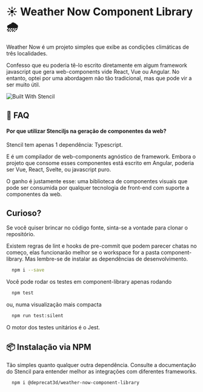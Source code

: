 
# ☀️ Weather Now Component Library 🌧️  

Weather Now é um projeto simples que exibe as condições climáticas de três localidades.

Confesso que eu poderia tê-lo escrito diretamente em algum framework javascript que gera web-components vide React, Vue ou Angular. No entanto, optei por uma abordagem não tão tradicional, mas que pode vir a ser muito útil.



![Built With Stencil](https://img.shields.io/badge/-Built%20With%20Stencil-16161d.svg?logo=data%3Aimage%2Fsvg%2Bxml%3Bbase64%2CPD94bWwgdmVyc2lvbj0iMS4wIiBlbmNvZGluZz0idXRmLTgiPz4KPCEtLSBHZW5lcmF0b3I6IEFkb2JlIElsbHVzdHJhdG9yIDE5LjIuMSwgU1ZHIEV4cG9ydCBQbHVnLUluIC4gU1ZHIFZlcnNpb246IDYuMDAgQnVpbGQgMCkgIC0tPgo8c3ZnIHZlcnNpb249IjEuMSIgaWQ9IkxheWVyXzEiIHhtbG5zPSJodHRwOi8vd3d3LnczLm9yZy8yMDAwL3N2ZyIgeG1sbnM6eGxpbms9Imh0dHA6Ly93d3cudzMub3JnLzE5OTkveGxpbmsiIHg9IjBweCIgeT0iMHB4IgoJIHZpZXdCb3g9IjAgMCA1MTIgNTEyIiBzdHlsZT0iZW5hYmxlLWJhY2tncm91bmQ6bmV3IDAgMCA1MTIgNTEyOyIgeG1sOnNwYWNlPSJwcmVzZXJ2ZSI%2BCjxzdHlsZSB0eXBlPSJ0ZXh0L2NzcyI%2BCgkuc3Qwe2ZpbGw6I0ZGRkZGRjt9Cjwvc3R5bGU%2BCjxwYXRoIGNsYXNzPSJzdDAiIGQ9Ik00MjQuNywzNzMuOWMwLDM3LjYtNTUuMSw2OC42LTkyLjcsNjguNkgxODAuNGMtMzcuOSwwLTkyLjctMzAuNy05Mi43LTY4LjZ2LTMuNmgzMzYuOVYzNzMuOXoiLz4KPHBhdGggY2xhc3M9InN0MCIgZD0iTTQyNC43LDI5Mi4xSDE4MC40Yy0zNy42LDAtOTIuNy0zMS05Mi43LTY4LjZ2LTMuNkgzMzJjMzcuNiwwLDkyLjcsMzEsOTIuNyw2OC42VjI5Mi4xeiIvPgo8cGF0aCBjbGFzcz0ic3QwIiBkPSJNNDI0LjcsMTQxLjdIODcuN3YtMy42YzAtMzcuNiw1NC44LTY4LjYsOTIuNy02OC42SDMzMmMzNy45LDAsOTIuNywzMC43LDkyLjcsNjguNlYxNDEuN3oiLz4KPC9zdmc%2BCg%3D%3D&colorA=16161d&style=flat-square)

  
## 💭 FAQ 

#### Por que utilizar Stenciljs na geração de componentes da web?

Stencil tem apenas 1 dependência: Typescript. 

E é um compilador de web-components agnóstico de framework. Embora o projeto que consome esses componentes está escrito em Angular, poderia ser Vue, React, Svelte, ou javascript puro.

O ganho é justamente esse: uma biblioteca de componentes visuais que pode ser consumida por qualquer tecnologia de front-end com suporte a componentes da web.

  
## Curioso?

Se você quiser brincar no código fonte, sinta-se a vontade para clonar o repositório.

Existem regras de lint e hooks de pre-commit que podem parecer chatas no começo, elas funcionarão melhor se o workspace for a pasta component-library. Mas lembre-se de instalar as dependências de desenvolvimento.

```bash 
  npm i --save
```

Você pode rodar os testes em component-library apenas rodando 

```bash 
  npm test
```

ou, numa visualização mais compacta

```bash 
  npm run test:silent
```

O motor dos testes unitários é o Jest.


## 📦 Instalação via NPM 

Tão simples quanto qualquer outra dependência. Consulte a documentação do Stencil para entender melhor as integrações com diferentes frameworks.

```bash 
  npm i @deprecat3d/weather-now-component-library
```



